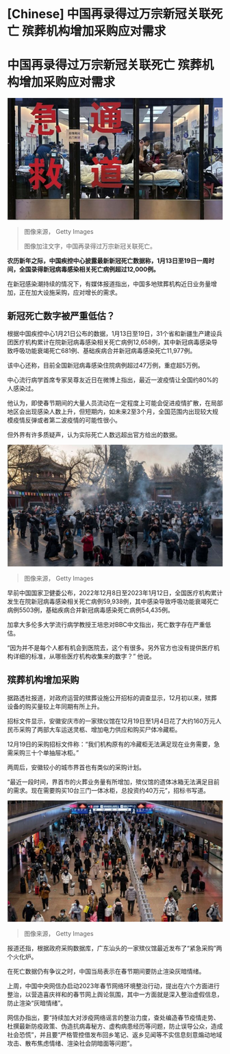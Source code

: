 # [Chinese] 中国再录得过万宗新冠关联死亡 殡葬机构增加采购应对需求

#  中国再录得过万宗新冠关联死亡 殡葬机构增加采购应对需求


![中国再录得过万宗新冠关联死亡。](_128381682_gettyimages-1457795865.jpg)

> 图像来源，  Getty Images
>
> 图像加注文字，中国再录得过万宗新冠关联死亡。

**农历新年之际，中国疾控中心披露最新新冠死亡数据称，1月13日至19日一周时间，全国录得新冠病毒感染相关死亡病例超过12,000例。**

在新冠感染潮持续的情况下，有媒体报道指出，中国多地殡葬机构近日业务量增加，正在加大设施采购，应对增长的需求。

##  新冠死亡数字被严重低估？

根据中国疾控中心1月21日公布的数据，1月13日至19日，31个省和新疆生产建设兵团医疗机构累计在院新冠病毒感染相关死亡病例12,658例，其中新冠病毒感染导致呼吸功能衰竭死亡681例、基础疾病合并新冠病毒感染死亡11,977例。

该中心还称，目前全国新冠病毒感染住院病例超过47万例，重症超5万例。

中心流行病学首席专家吴尊友近日在微博上指出，最近一波疫情让全国约80%的人感染过。

他认为，即使春节期间的大量人员流动在一定程度上可能会促进疫情扩散，在局部地区会出现感染人数上升，但短期内，如未来2至3个月，全国范围内出现较大规模疫情反弹或者第二波疫情的可能性很小。

但外界有许多质疑声，认为实际死亡人数远超出官方给出的数据。

![。](_128381684_gettyimages-1458402441.jpg)

> 图像来源，  Getty Images

早前中国国家卫健委公布，2022年12月8日至2023年1月12日，全国医疗机构累计发生在院新冠病毒感染相关死亡病例59,938例，其中感染导致呼吸功能衰竭死亡病例5503例，基础疾病合并新冠病毒感染死亡病例54,435例。

加拿大多伦多大学流行病学教授王培忠对BBC中文指出，死亡数字存在严重低估。

“因为并不是每个人都有机会到医院去，这个有很多。另外官方也没有提供医疗机构详细的标准，从哪些医疗机构收集来的数字？” 他说。

##  殡葬机构增加采购

据路透社报道，对政府运营的殡葬设施公开招标的调查显示，12月初以来，殡葬设备的购买量较上年同期有所上升。

招标文件显示，安徽安庆市的一家殡仪馆在12月19日至1月4日花了大约160万元人民币采购了两部大车运送灵柩、增加电力供应和购买尸体冷藏柜。

12月19日的采购招标文件称：“我们机构原有的冷藏柜无法满足现在业务需要，急需采购三十个单抽屉冰柜。”

两周后，安徽较小的城市界首也有类似的采购计划。

“最近一段时间，界首市的火葬业务量有所增加，殡仪馆的遗体冰箱无法满足目前的需求。现在需要购买10台三门一体冰柜，总投资约40万元”，招标书写道。

![。](_128381686_gettyimages-1457928334.jpg)

> 图像来源，  Getty Images

报道还指，根据政府采购数据库，广东汕头的一家殡仪馆最近发布了“紧急采购”两个火化炉。

在死亡数据仍有争议之时，中国当局表示在春节期间要防止渲染灰暗情绪。

上周，中国中央网信办启动2023年春节网络环境整治行动，提出在六个方面进行整治，以营造喜庆祥和的春节网上舆论氛围，其中一方面就是深入整治虚假信息，防止渲染“灰暗情绪”。

网信办指出，要“持续加大对涉疫网络谣言的整治力度，查处编造春节疫情走势、杜撰最新防疫政策、伪造抗病毒秘方、虚构病患经历等问题，防止误导公众，造成社会恐慌”，并且要“严格管控借发布回乡笔记、返乡见闻等不实信息刻意煽动地域攻击、散布焦虑情绪、渲染社会阴暗面等问题”。


